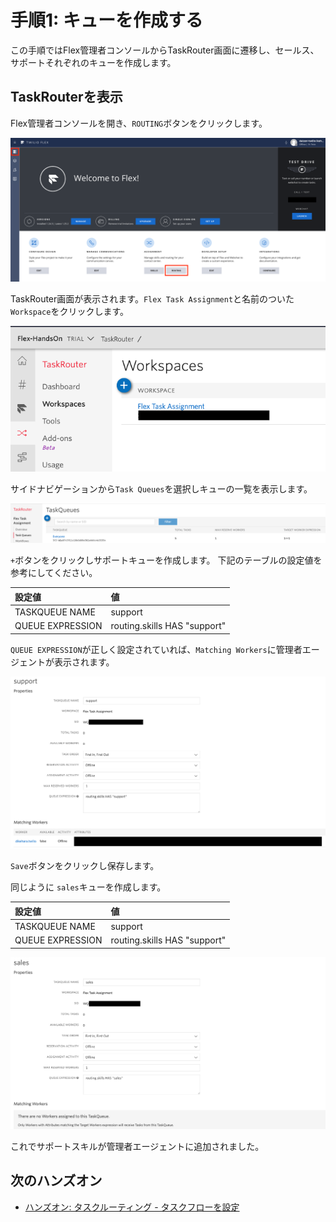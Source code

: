 #  手順1: キューを作成する

この手順ではFlex管理者コンソールからTaskRouter画面に遷移し、セールス、サポートそれぞれのキューを作成します。

## TaskRouterを表示

Flex管理者コンソールを開き、`ROUTING`ボタンをクリックします。

![Flex Admin Console](../assets/04-Flex-Admin-Console.png)

TaskRouter画面が表示されます。`Flex Task Assignment`と名前のついた`Workspace`をクリックします。

![Flex TaskRouter](../assets/04-TaskRouter-Workspaces.png)

サイドナビゲーションから`Task Queues`を選択しキューの一覧を表示します。

![Flex TaskQueues](../assets/04-TaskQueues.png)

`+`ボタンをクリックしサポートキューを作成します。
下記のテーブルの設定値を参考にしてください。

|設定値|値|
|:----|:----|
|TASKQUEUE NAME| support |
|QUEUE EXPRESSION| routing.skills HAS \"support\"|

`QUEUE EXPRESSION`が正しく設定されていれば、`Matching Workers`に管理者エージェントが表示されます。

![support queue](../assets/04-Support-Queue.png)

`Save`ボタンをクリックし保存します。

同じように `sales`キューを作成します。

|設定値|値|
|:----|:----|
|TASKQUEUE NAME| support |
|QUEUE EXPRESSION| routing.skills HAS "support"|

![sales queue](../assets/04-Sales-Queue.png)


これでサポートスキルが管理者エージェントに追加されました。

## 次のハンズオン

- [ハンズオン: タスクルーティング - タスクフローを設定](../05-Task-Routing-Workflow/00-Overview.md)